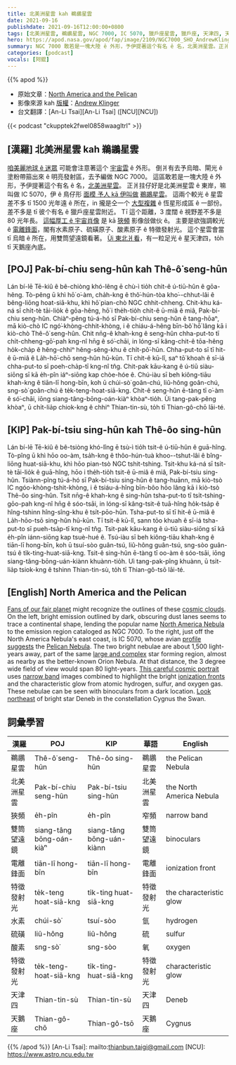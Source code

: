 ```yaml
---
title: 北美洲星雲 kah 鵜鶘星雲
date: 2021-09-16
publishdate: 2021-09-16T12:00:00+0800
tags: [北美洲星雲, 鵜鶘星雲, NGC 7000, IC 5070, 獵戶座星雲, 獵戶座, 天津四, 天鵝座, 恆星形成區, 電離鋒面]
hero: https://apod.nasa.gov/apod/fap/image/2109/NGC7000_SHO_AndrewKlinger_res65_sig1024.jpg
summary: NGC 7000 敢若是一塊大陸 ê 外形，予伊提著這个有名 ê 名，北美洲星雲。正爿拄仔好是北美洲星雲 ê 東岸，嘛叫做 IC 5070。
categories: [podcast]
vocals: [阿錕]
---
```


{{% apod %}}

- 原始文章：[North America and the Pelican](https://apod.nasa.gov/apod/ap210916.html)
- 影像來源 kah [版權][copyright]：[Andrew Klinger](https://www.astrobin.com/users/ak_astro/)
- 台文翻譯：[An-Li Tsai][An-Li Tsai] ([NCU][NCU])

{{< podcast "ckupptek2fwel0858waagltrl" >}}

## [漢羅] 北美洲星雲 kah 鵜鶘星雲
[咱美麗地球 ê 迷眾][Fans of our fair planet] 可能會注意著這个 [宇宙雲][cosmic clouds] ê 外形。
倒爿有去予烏暗、閘光 ê 塗粉帶箍出來 ê 明亮發射區，去予編做 NGC 7000。
這區敢若是一塊大陸 ê 外形，予伊提著這个有名 ê 名，[北美洲星雲][North America Nebula]。
正爿拄仔好是北美洲星雲 ê 東岸，嘛叫做 IC 5070，伊 ê 鳥仔形 [面模 予人 kā 伊叫做][profile suggests] [鵜鶘星雲][Pelican Nebula]。
這兩个較光 ê 星雲差不多 tī 1500 光年遠 ê 所在，in 攏是仝一个 [大型複雜][large and complex] ê 恆星形成區 ê 一部份。
差不多是 tī 彼个有名 ê 獵戶座星雲附近。
Tī 這个距離，3 度闊 ê 視野差不多是 80 光年長。
[這幅厚工 ê 宇宙肖像][This careful cosmic portrait] 是 kā [狹頻][narrow band] 影像敆做伙 ê。
主要是欲強調較光 ê [電離鋒面][ionization fronts]，閣有水素原子、硫磺原子、酸素原子 ê 特徵發射光。
這个星雲會當 tī 烏暗 ê 所在，用雙筒望遠鏡看著。
[Ùi 東北爿看][Look northeast t]，有一粒足光 ê 星天津四，to̍h tī 天鵝座內底。

## [POJ] Pak-bí-chiu seng-hûn kah Thê-ô͘ seng-hûn
Lán bí-lē Tē-kiû ê bê-chiòng khó-lêng ē chù-ì tio̍h chit-ê ú-tiū-hûn ê gōa-hêng.
Tò-pêng ū khì hō͘ o͘-àm, cha̍h-kng ê thô͘-hún-tòa kho͘--chhut-lâi ê bêng-liōng hoat-siā-khu, khì hō͘ pian-chò NGC chhit-chheng.
Chit-khu ká-ná sī chi̍t-tè tāi-lio̍k ê gōa-hêng, hō͘ i the̍h-tio̍h chit-ê ū-miâ ê miâ, Pak-bí-chiu seng-hûn.
Chiàⁿ-pêng tú-á-hó sī Pak-bí-chiu seng-hûn ê tang-hōaⁿ, mā kiò-chò IC ngó͘-khòng-chhit-khòng, i ê chiáu-á-hêng bīn-bô͘ hō͘ lâng kā i kiò-chò Thê-ô͘ seng-hûn.
Chit nn̄g-ê khah-kng ê seng-hûn chha-put-to tī chi̍t-chheng-gō͘-pah kng-nî hn̄g ê só͘-chāi, in lóng-sī kâng-chit-ê tōa-hêng ho̍k-cha̍p ê hêng-chhiⁿ hêng-sêng-khu ê chi̍t-pō͘-hūn.
Chha-put-to sī tī hit-ê ū-miâ ê La̍h-hō͘-chō seng-hûn hū-kūn.
Tī chit-ê kū-lî, saⁿ tō͘ khoah ê sī-iá chha-put-to sī poeh-cha̍p-tī kng-nî tn̂g.
Chit-pak kāu-kang ê ú-tiū siàu-siōng sī kā e̍h-pîn iáⁿ-siōng kap chòe-hóe ê.
Chú-iàu sī beh kiông-tiāu khah-kng ê tiān-lī hong-bīn, koh ū chúi-sò͘ goân-chú, liû-hông goân-chú, sng-sò͘ goân-chú ê te̍k-teng-hoat-siā-kng.
Chit-ê seng-hûn ē-tàng tī o͘-àm ê só͘-chāi, iōng siang-tâng-bōng-oán-kiàⁿ khòaⁿ-tio̍h.
Ùi tang-pak-pêng khòaⁿ, ū chi̍t-lia̍p chiok-kng ê chhiⁿ Thian-tin-sù, to̍h tī Thian-gô-chō lāi-té.

## [KIP] Pak-bí-tsiu sing-hûn kah Thê-ôo sing-hûn
Lán bí-lē Tē-kiû ê bê-tsiòng khó-lîng ē tsù-ì tio̍h tsit-ê ú-tiū-hûn ê guā-hîng.
Tò-pîng ū khì hōo oo-àm, tsa̍h-kng ê thôo-hún-tuà khoo--tshut-lâi ê bîng-liōng huat-siā-khu, khì hōo pian-tsò NGC tshit-tshing.
Tsit-khu ká-ná sī tsi̍t-tè tāi-lio̍k ê guā-hîng, hōo i the̍h-tio̍h tsit-ê ū-miâ ê miâ, Pak-bí-tsiu sing-hûn.
Tsiànn-pîng tú-á-hó sī Pak-bí-tsiu sing-hûn ê tang-huānn, mā kiò-tsò IC ngóo-khòng-tshit-khòng, i ê tsiáu-á-hîng bīn-bôo hōo lâng kā i kiò-tsò Thê-ôo sing-hûn.
Tsit nn̄g-ê khah-kng ê sing-hûn tsha-put-to tī tsi̍t-tshing-gōo-pah kng-nî hn̄g ê sóo-tsāi, in lóng-sī kâng-tsit-ê tuā-hîng ho̍k-tsa̍p ê hîng-tshinn hîng-sîng-khu ê tsi̍t-pōo-hūn.
Tsha-put-to sī tī hit-ê ū-miâ ê La̍h-hōo-tsō sing-hûn hū-kūn.
Tī tsit-ê kū-lî, sann tōo khuah ê sī-iá tsha-put-to sī pueh-tsa̍p-tī kng-nî tn̂g.
Tsit-pak kāu-kang ê ú-tiū siàu-siōng sī kā e̍h-pîn iánn-siōng kap tsuè-hué ê.
Tsú-iàu sī beh kiông-tiāu khah-kng ê tiān-lī hong-bīn, koh ū tsuí-sòo guân-tsú, liû-hông guân-tsú, sng-sòo guân-tsú ê ti̍k-ting-huat-siā-kng.
Tsit-ê sing-hûn ē-tàng tī oo-àm ê sóo-tsāi, iōng siang-tâng-bōng-uán-kiànn khuànn-tio̍h.
Uì tang-pak-pîng khuànn, ū tsi̍t-lia̍p tsiok-kng ê tshinn Thian-tin-sù, to̍h tī Thian-gô-tsō lāi-té.

## [English] North America and the Pelican
[Fans of our fair planet][Fans of our fair planet] might recognize the outlines of these [cosmic clouds][cosmic clouds].
On the left, bright emission outlined by dark, obscuring dust lanes seems to trace a continental shape, lending the popular name [North America Nebula][North America Nebula] to the emission region cataloged as NGC 7000.
To the right, just off the North America Nebula's east coast, is IC 5070, whose avian [profile suggests][profile suggests] the [Pelican Nebula][Pelican Nebula].
The two bright nebulae are about 1,500 light-years away, part of the same [large and complex][large and complex] star forming region, almost as nearby as the better-known Orion Nebula.
At that distance, the 3 degree wide field of view would span 80 light-years.
[This careful cosmic portrait][This careful cosmic portrait] uses [narrow band][narrow band] images combined to highlight the bright [ionization fronts][ionization fronts] and the characteristic glow from atomic hydrogen, sulfur, and oxygen gas.
These nebulae can be seen with binoculars from a dark location.
[Look northeast][Look northeast e] of bright star Deneb in the constellation Cygnus the Swan.

## 詞彙學習

|漢羅|POJ|KIP|華語|English|
|-|-|-|-|-|
|鵜鶘星雲|Thê-ô͘ seng-hûn|Thê-ôo sing-hûn|鵜鶘星雲|the Pelican Nebula|
|北美洲星雲|Pak-bí-chiu seng-hûn|Pak-bí-tsiu sing-hûn|北美洲星雲|the North America Nebula|
|狹頻|e̍h-pîn|e̍h-pîn|窄頻|narrow band|
|雙筒望遠鏡|siang-tâng bōng-oán-kiàⁿ|siang-tâng bōng-uán-kiànn|雙筒望遠鏡|binoculars|
|電離鋒面|tiān-lī hong-bīn|tiān-lī hong-bīn|電離鋒面|ionization front|
|特徵發射光|te̍k-teng hoat-siā-kng|ti̍k-ting huat-siā-kng|特徵發射光|the characteristic glow|
|水素|chúi-sò͘|tsuí-sòo|氫|hydrogen|
|硫磺|liû-hông|liû-hông|硫|sulfur|
|酸素|sng-sò͘|sng-sòo|氧|oxygen|
|特徵發射光|te̍k-teng-hoat-siā-kng|ti̍k-ting-huat-siā-kng|特徵發射光|characteristic glow|
|天津四|Thian-tin-sù|Thian-tin-sù|天津四|Deneb|
|天鵝座|Thian-gô-chō|Thian-gô-tsō|天鵝座|Cygnus|

{{% /apod %}}
[An-Li Tsai]: mailto:thianbun.taigi@gmail.com
[NCU]: https://www.astro.ncu.edu.tw

[copyright]: https://apod.nasa.gov/apod/fap/lib/about_apod.html#srapply

[Fans of our fair planet]:https://earthobservatory.nasa.gov/
[cosmic clouds]:http://www.atlasoftheuniverse.com/nebclust.html
[North America Nebula]:http://oneminuteastronomer.com/6507/north-america-nebula/
[profile suggests]:https://en.wikipedia.org/wiki/Dixon_Lanier_Merritt
[Pelican Nebula]:https://apod.nasa.gov/apod/ap161119.html
[large and complex]:http://arxiv.org/abs/astro-ph/0201373
[This careful cosmic portrait]:https://www.astrobin.com/27ejyr/0/
[narrow band]:https://apod.nasa.gov/apod/ap060324.html
[ionization fronts]:https://apod.nasa.gov/apod/ap100819.html
[Look northeast e]:https://apod.nasa.gov/apod/ap210129.html
[Look northeast t]:https://apod.tw/daily/20210129/
